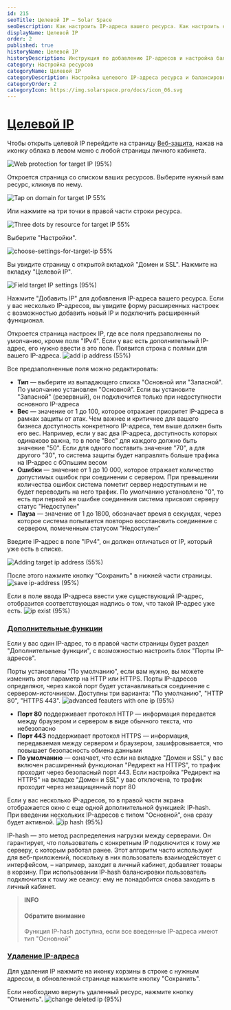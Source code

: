 ```yaml
---
id: 215
seoTitle: Целевой IP — Solar Space
seoDescription: Как настроить IP-адреса вашего ресурса. Как настроить несколько IP-адресов в личном кабинете. Как удалить IP-адреса вашего ресурса — пошаговая инструкция Solar Space
displayName: Целевой IP
order: 2
published: true
historyName: Целевой IP
historyDescription: Инструкция по добавлению IP-адресов и настройка балансировки трафика с дополнительными функциями
category: Настройка ресурсов
categoryName: Целевой IP
categoryDescription: Настройка целевого IP-адреса ресурса и балансировка трафика
categoryOrder: 2
categoryIcon: https://img.solarspace.pro/docs/icon_06.svg
---
```


# [Целевой IP](ip-settings)

Чтобы открыть целевой IP перейдите на страницу [Веб-защита]([https://my.solarspace.pro/web-protection]), нажав на иконку облака в левом меню с любой страницы личного кабинета.

![Web protection for target IP (95%)](https://img.solarspace.pro/docs/web-protection-for-target-ip.jpg "Веб-защита для целевого IP")

Откроется страница со списком ваших ресурсов. Выберите нужный вам ресурс, кликнув по нему.

![Tap on domain for target IP 55%](https://img.solarspace.pro/docs/tap-on-domain-for-target-ip.jpg "Нажмите на строку ресурса")

Или нажмите на три точки в правой части строки ресурса.

![Three dots by resource for target IP 55%](https://img.solarspace.pro/docs/three-dots-by-resource-for-target-ip.jpg "Три точки для перехода в настройки ресурса")

Выберите "Настройки".

![choose-settings-for-target-ip 55%](https://img.solarspace.pro/docs/choose-settings-for-target-ip.jpg "Настройки для перехода в настройки ресурса")

Вы увидите страницу с открытой вкладкой "Домен и SSL". Нажмите на вкладку "Целевой IP".

![Field target IP settings (95%)](https://img.solarspace.pro/docs/field-target-ip-settings.jpg "Главная страница целевого IP")

Нажмите "Добавить IP" для добавления IP-адреса вашего ресурса.
Если у вас несколько IP-адресов, вы увидите форму расширенных настроек с возможностью добавить новый IP и подключить расширенный функционал.

Откроется страница настроек IP, где все поля предзаполнены по умолчанию, кроме поля "IPv4".
Если у вас есть дополнительный IP-адрес, его нужно ввести в это поле.
Появится строка с полями для вашего IP-адреса.
![add ip address (55%)](https://img.solarspace.pro/docs/add-ip-settings.jpg "Добавление IP-адреса")

Все предзаполненные поля можно редактировать:
- **Тип** — выберите из выпадающего списка "Основной или "Запасной". По умолчанию установлен "Основной". Если вы установите "Запасной" (резервный), он подключится только при недоступности основного IP-адреса
- **Вес** — значение от 1 до 100, которое отражает приоритет IP-адреса в рамках защиты от атак. Чем важнее и критичнее для вашего бизнеса доступность конкретного IP-адреса, тем выше должен быть его вес. Например, если у вас два IP-адреса, доступность которых одинаково важна, то в поле "Вес" для каждого должно быть значение "50". Если для одного поставить значение "70", а для другого "30", то система защиты будет направлять больше трафика на IP-адрес с бОльшим весом
- **Ошибки** — значение от 1 до 10 000, которое отражает количество допустимых ошибок при соединении с сервером. При превышении количества ошибок система пометит сервер недоступным и не будет переводить на него трафик. По умолчанию установлено "0", то есть при первой же ошибке соединения система присвоит серверу статус "Недоступен"
- **Пауза** — значение от 1 до 1800, обозначает время в секундах, через которое система попытается повторно восстановить соединение с сервером, помеченным статусом "Недоступен"

Введите IP-адрес в поле "IPv4", он должен отличаться от IP, который уже есть в списке.

![Adding target ip address (55%)](https://img.solarspace.pro/docs/adding-target-ip.jpg "Добавление IP-адреса")

После этого нажмите кнопку "Сохранить" в нижней части страницы.
![save ip-address (95%)](https://img.solarspace.pro/docs/save-ip-settings.jpg "Сохранение нового IP-адреса")

Если в поле ввода IP-адреса ввести уже существующий IP-адрес, отобразится соответствующая надпись о том, что такой IP-адрес уже есть.
![ip exist (95%)](https://img.solarspace.pro/docs/double-ip-settings.jpg "Уведомление о существующем IP-адресе")

### [Дополнительные функции](additional-features)

Если у вас один IP-адрес, то в правой части страницы будет раздел "Дополнительные функции", с возможностью настроить блок "Порты IP-адресов".

Порты установлены "По умолчанию", если вам нужно, вы можете изменить этот параметр на HTTP или HTTPS. Порты IP-адресов определяют, через какой порт будет устанавливаться соединение с сервером-источником. Доступны три варианта: "По умолчанию", "HTTP 80", "HTTPS 443".
![advanced feauters with one ip (95%)](https://img.solarspace.pro/docs/port-ip-settings.jpg "Дополнительные функции, если IP-адрес один")
- **Порт 80** поддерживает протокол HTTP — информация передается между браузером и сервером в виде обычного текста, что небезопасно
- **Порт 443** поддерживает протокол HTTPS — информация, передаваемая между сервером и браузером, зашифровывается, что повышает безопасность обмена данными
- **По умолчанию** — означает, что если на вкладке "Домен и SSL" у вас включен расширенный функционал "Редирект на HTTPS", то трафик проходит через безопасный порт 443. Если настройка "Редирект на HTTPS" на вкладке "Домен и SSL" у вас отключена, то трафик проходит через незащищенный порт 80

Если у вас несколько IP-адресов, то в правой части экрана отображается окно с еще одной дополнительной функцией: IP-hash. При введении нескольких IP-адресов с типом "Основной", она сразу будет активной.
![ip hash (95%)](https://img.solarspace.pro/docs/ip-hash-ip-settings.jpg "IP-hash")

IP-hash — это метод распределения нагрузки между серверами. Он гарантирует, что пользователь с конкретным IP подключится к тому же серверу, с которым работал ранее. Этот алгоритм часто используют для веб-приложений, поскольку в них пользователь взаимодействует с интерфейсом, – например, заходит в личный кабинет, добавляет товары в корзину. При использовании IP-hash балансировки пользователь подключится к тому же сеансу: ему не понадобится снова заходить в личный кабинет.

> **INFO**
> #### Обратите внимание
> Функция IP-hash доступна, если все введенные IP-адреса имеют тип "Основной"

### [Удаление IP-адреса](deleting-ip-address)
Для удаления IP нажмите на иконку корзины в строке с нужным адресом, в обновленной странице нажмите кнопку "Сохранить".

Если необходимо вернуть удаленный ресурс, нажмите кнопку "Отменить".
![change deleted ip (95%)](https://img.solarspace.pro/docs/cancel-or-save-deleted-ip.jpg "Сохранение или отмена удаленного IP-адреса")